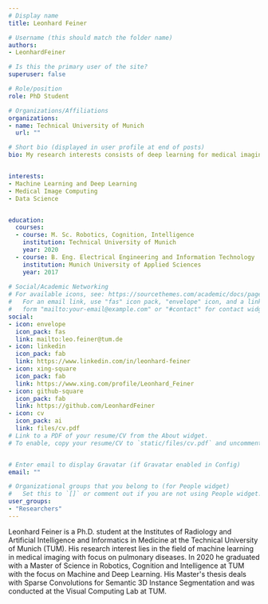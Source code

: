 ```yaml
---
# Display name
title: Leonhard Feiner

# Username (this should match the folder name)
authors:
- LeonhardFeiner

# Is this the primary user of the site?
superuser: false

# Role/position
role: PhD Student

# Organizations/Affiliations
organizations:
- name: Technical University of Munich
  url: ""

# Short bio (displayed in user profile at end of posts)
bio: My research interests consists of deep learning for medical imaging with focus on pulmonary diseases.


interests:
- Machine Learning and Deep Learning
- Medical Image Computing
- Data Science


education:
  courses:
  - course: M. Sc. Robotics, Cognition, Intelligence
    institution: Technical University of Munich
    year: 2020
  - course: B. Eng. Electrical Engineering and Information Technology
    institution: Munich University of Applied Sciences
    year: 2017
 
# Social/Academic Networking
# For available icons, see: https://sourcethemes.com/academic/docs/page-builder/#icons
#   For an email link, use "fas" icon pack, "envelope" icon, and a link in the
#   form "mailto:your-email@example.com" or "#contact" for contact widget.
social:
- icon: envelope
  icon_pack: fas
  link: mailto:leo.feiner@tum.de
- icon: linkedin
  icon_pack: fab
  link: https://www.linkedin.com/in/leonhard-feiner
- icon: xing-square
  icon_pack: fab
  link: https://www.xing.com/profile/Leonhard_Feiner
- icon: github-square
  icon_pack: fab
  link: https://github.com/LeonhardFeiner
- icon: cv
  icon_pack: ai
  link: files/cv.pdf
# Link to a PDF of your resume/CV from the About widget.
# To enable, copy your resume/CV to `static/files/cv.pdf` and uncomment the lines below.


# Enter email to display Gravatar (if Gravatar enabled in Config)
email: ""

# Organizational groups that you belong to (for People widget)
#   Set this to `[]` or comment out if you are not using People widget.
user_groups:
- "Researchers"
---
```


Leonhard Feiner is a Ph.D. student at the Institutes of Radiology and Artificial Intelligence and Informatics in Medicine at the Technical University of Munich (TUM). 
His research interest lies in the field of machine learning in medical imaging with focus on pulmonary diseases. In 2020 he graduated with a Master of Science in Robotics, Cognition and Intelligence at TUM with the focus on Machine and Deep Learning. His Master's thesis deals with Sparse Convolutions for Semantic 3D Instance Segmentation and was conducted at the Visual Computing Lab at TUM.
